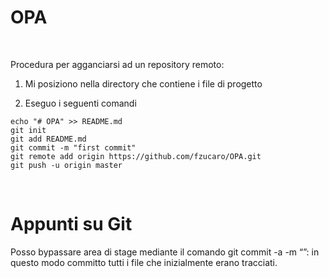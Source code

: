 OPA
===

 

Procedura per agganciarsi ad un repository remoto:

1.  Mi posiziono nella directory che contiene i file di progetto

2.  Eseguo i seguenti comandi

~~~~~~~~~~~~~~~~~~~~~~~~~~~~~~~~~~~~~~~~~~~~~~~~~~~~~~~~~~~~~~~~~~~~~~~~~~~~~~~~
echo "# OPA" >> README.md
git init
git add README.md
git commit -m "first commit"
git remote add origin https://github.com/fzucaro/OPA.git
git push -u origin master
~~~~~~~~~~~~~~~~~~~~~~~~~~~~~~~~~~~~~~~~~~~~~~~~~~~~~~~~~~~~~~~~~~~~~~~~~~~~~~~~

 

Appunti su Git
==============

Posso bypassare area di stage mediante il comando git commit -a -m “”: in questo
modo committo tutti i file che inizialmente erano tracciati.

 
